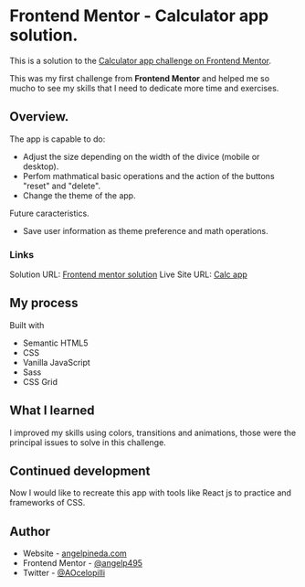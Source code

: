 # Frontend Mentor - Calculator app solution.

This is a solution to the [Calculator app challenge on Frontend Mentor](https://www.frontendmentor.io/challenges/calculator-app-9lteq5N29).

This was my first challenge from **Frontend Mentor** and helped me so mucho to see my skills that I need to dedicate more time and exercises.

## Overview.

The app is capable to do:

+ Adjust the size depending on the width of the divice (mobile or desktop).
+ Perfom mathmatical basic operations and the action of the buttons "reset" and "delete".
+ Change the theme of the app.

Future caracteristics.

+ Save user information as theme preference and math operations.

### Links

Solution URL: [Frontend mentor solution](https://www.frontendmentor.io/solutions/html-sass-vanilla-javascript-desktop-to-mobile-X94EzDC4-)
Live Site URL: [Calc app](https://aocelopilli.github.io/calculator-app-fontend-mentor/)

## My process

Built with

+ Semantic HTML5
+ CSS
+ Vanilla JavaScript
+ Sass
+ CSS Grid

## What I learned

I improved my skills using colors, transitions and animations, those were the principal issues to solve in this challenge.

## Continued development

Now I would like to recreate this app with tools like React js to practice and frameworks of CSS.

## Author

+ Website - [angelpineda.com](https://www.angelpineda.com)
+ Frontend Mentor - [@angelp495](https://www.frontendmentor.io/profile/angelp495)
+ Twitter - [@AOcelopilli](https://twitter.com/AOcelopilli)
